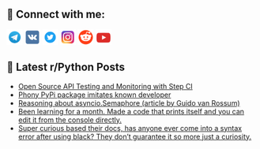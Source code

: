 ## 🔎 Connect with me:
[<img src="https://github.com/bullbesh/bullbesh/blob/main/images/Telegram.png" width="32" height="32" />](https://t.me/bullbesh)
[<img src="https://github.com/bullbesh/bullbesh/blob/main/images/VK.png" width="32" height="32" />](https://vk.com/bullbesh)
[<img src="https://github.com/bullbesh/bullbesh/blob/main/images/Twitter.png" width="32" height="32" />](https://twitter.com/bullbesh1)
[<img src="https://github.com/bullbesh/bullbesh/blob/main/images/Instagram.png" width="32" height="32" />](https://www.instagram.com/bullbesh)
[<img src="https://github.com/bullbesh/bullbesh/blob/main/images/Reddit.png" width="32" height="32" />](https://www.reddit.com/user/bullbesh)
[<img src="https://github.com/bullbesh/bullbesh/blob/main/images/YouTube.png" width="32" height="32" />](https://www.youtube.com/channel/UCtfjRs6uzgq5mfm8S06WTcg)

## 📕 Latest r/Python Posts
<!-- BLOG-POST-LIST:START -->
- [Open Source API Testing and Monitoring with Step CI](https://www.reddit.com/r/Python/comments/xw5g57/open_source_api_testing_and_monitoring_with_step/)
- [Phony PyPi package imitates known developer](https://www.reddit.com/r/Python/comments/xw4z73/phony_pypi_package_imitates_known_developer/)
- [Reasoning about asyncio.Semaphore &lpar;article by Guido van Rossum&rpar;](https://www.reddit.com/r/Python/comments/xw4f0k/reasoning_about_asynciosemaphore_article_by_guido/)
- [Been learning for a month. Made a code that prints itself and you can edit it from the console directly.](https://www.reddit.com/r/Python/comments/xw39wf/been_learning_for_a_month_made_a_code_that_prints/)
- [Super curious based their docs, has anyone ever come into a syntax error after using black? They don’t guarantee it so more just a curiosity.](https://www.reddit.com/r/Python/comments/xw337b/super_curious_based_their_docs_has_anyone_ever/)
<!-- BLOG-POST-LIST:END -->
